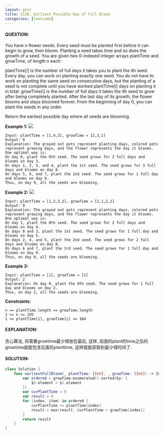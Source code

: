 ```yaml
---
layout: post
title: 2136. Earliest Possible Day of Full Bloom
categories: [leetcode]
---
```

#### QUESTION:
You have n flower seeds. Every seed must be planted first before it can begin to grow, then bloom. Planting a seed takes time and so does the growth of a seed. You are given two 0-indexed integer arrays plantTime and growTime, of length n each:

plantTime[i] is the number of full days it takes you to plant the ith seed. Every day, you can work on planting exactly one seed. You do not have to work on planting the same seed on consecutive days, but the planting of a seed is not complete until you have worked plantTime[i] days on planting it in total.
growTime[i] is the number of full days it takes the ith seed to grow after being completely planted. After the last day of its growth, the flower blooms and stays bloomed forever.
From the beginning of day 0, you can plant the seeds in any order.

Return the earliest possible day where all seeds are blooming.

 

__Example 1:__
![](https://assets.leetcode.com/uploads/2021/12/21/1.png)
```
Input: plantTime = [1,4,3], growTime = [2,3,1]
Output: 9
Explanation: The grayed out pots represent planting days, colored pots represent growing days, and the flower represents the day it blooms.
One optimal way is:
On day 0, plant the 0th seed. The seed grows for 2 full days and blooms on day 3.
On days 1, 2, 3, and 4, plant the 1st seed. The seed grows for 3 full days and blooms on day 8.
On days 5, 6, and 7, plant the 2nd seed. The seed grows for 1 full day and blooms on day 9.
Thus, on day 9, all the seeds are blooming.
```
__Example 2:__
![](https://assets.leetcode.com/uploads/2021/12/21/2.png)
```
Input: plantTime = [1,2,3,2], growTime = [2,1,2,1]
Output: 9
Explanation: The grayed out pots represent planting days, colored pots represent growing days, and the flower represents the day it blooms.
One optimal way is:
On day 1, plant the 0th seed. The seed grows for 2 full days and blooms on day 4.
On days 0 and 3, plant the 1st seed. The seed grows for 1 full day and blooms on day 5.
On days 2, 4, and 5, plant the 2nd seed. The seed grows for 2 full days and blooms on day 8.
On days 6 and 7, plant the 3rd seed. The seed grows for 1 full day and blooms on day 9.
Thus, on day 9, all the seeds are blooming.
```
__Example 3:__
```
Input: plantTime = [1], growTime = [1]
Output: 2
Explanation: On day 0, plant the 0th seed. The seed grows for 1 full day and blooms on day 2.
Thus, on day 2, all the seeds are blooming.
```
 

__Constraints:__
```
n == plantTime.length == growTime.length
1 <= n <= 105
1 <= plantTime[i], growTime[i] <= 104
```
#### EXPLANATION:

贪心算法, 将需要growtime最少得放在最后, 这样, 前面的plant的time之后的growtime就能包含后面的planttime, 这样就能获取到最少得时间了.

#### SOLUTION:
```swift
class Solution {
    func earliestFullBloom(_ plantTime: [Int], _ growTime: [Int]) -> Int {
        var ordered = growTime.enumerated().sorted(by: {
            $0.element > $1.element
        })
        var curPlantTime = 0
        var result = 0
        for (index, item) in ordered {
            curPlantTime += plantTime[index]
            result = max(result, curPlantTime + growTime[index])
        }
        return result
    }
}
```
